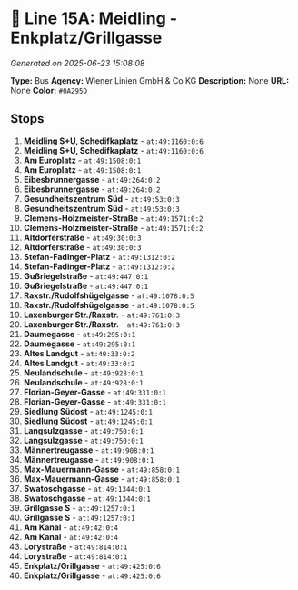 # 🚌 Line 15A: Meidling - Enkplatz/Grillgasse

*Generated on 2025-06-23 15:08:08*

**Type:** Bus
**Agency:** Wiener Linien GmbH & Co KG
**Description:** None
**URL:** None
**Color:** `#0A295D`

## Stops

1. **Meidling S+U, Schedifkaplatz** - `at:49:1160:0:6`
2. **Meidling S+U, Schedifkaplatz** - `at:49:1160:0:6`
3. **Am Europlatz** - `at:49:1508:0:1`
4. **Am Europlatz** - `at:49:1508:0:1`
5. **Eibesbrunnergasse** - `at:49:264:0:2`
6. **Eibesbrunnergasse** - `at:49:264:0:2`
7. **Gesundheitszentrum Süd** - `at:49:53:0:3`
8. **Gesundheitszentrum Süd** - `at:49:53:0:3`
9. **Clemens-Holzmeister-Straße** - `at:49:1571:0:2`
10. **Clemens-Holzmeister-Straße** - `at:49:1571:0:2`
11. **Altdorferstraße** - `at:49:30:0:3`
12. **Altdorferstraße** - `at:49:30:0:3`
13. **Stefan-Fadinger-Platz** - `at:49:1312:0:2`
14. **Stefan-Fadinger-Platz** - `at:49:1312:0:2`
15. **Gußriegelstraße** - `at:49:447:0:1`
16. **Gußriegelstraße** - `at:49:447:0:1`
17. **Raxstr./Rudolfshügelgasse** - `at:49:1078:0:5`
18. **Raxstr./Rudolfshügelgasse** - `at:49:1078:0:5`
19. **Laxenburger Str./Raxstr.** - `at:49:761:0:3`
20. **Laxenburger Str./Raxstr.** - `at:49:761:0:3`
21. **Daumegasse** - `at:49:295:0:1`
22. **Daumegasse** - `at:49:295:0:1`
23. **Altes Landgut** - `at:49:33:0:2`
24. **Altes Landgut** - `at:49:33:0:2`
25. **Neulandschule** - `at:49:928:0:1`
26. **Neulandschule** - `at:49:928:0:1`
27. **Florian-Geyer-Gasse** - `at:49:331:0:1`
28. **Florian-Geyer-Gasse** - `at:49:331:0:1`
29. **Siedlung Südost** - `at:49:1245:0:1`
30. **Siedlung Südost** - `at:49:1245:0:1`
31. **Langsulzgasse** - `at:49:750:0:1`
32. **Langsulzgasse** - `at:49:750:0:1`
33. **Männertreugasse** - `at:49:908:0:1`
34. **Männertreugasse** - `at:49:908:0:1`
35. **Max-Mauermann-Gasse** - `at:49:858:0:1`
36. **Max-Mauermann-Gasse** - `at:49:858:0:1`
37. **Swatoschgasse** - `at:49:1344:0:1`
38. **Swatoschgasse** - `at:49:1344:0:1`
39. **Grillgasse S** - `at:49:1257:0:1`
40. **Grillgasse S** - `at:49:1257:0:1`
41. **Am Kanal** - `at:49:42:0:4`
42. **Am Kanal** - `at:49:42:0:4`
43. **Lorystraße** - `at:49:814:0:1`
44. **Lorystraße** - `at:49:814:0:1`
45. **Enkplatz/Grillgasse** - `at:49:425:0:6`
46. **Enkplatz/Grillgasse** - `at:49:425:0:6`